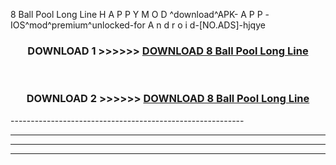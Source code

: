  8 Ball Pool Long Line  H A P P Y M O D ^download^APK- A P P -IOS^mod^premium^unlocked-for A n d r o i d-[NO.ADS]-hjqye



<div align="center">

<h3>DOWNLOAD 1 >>>>>> <a href="https://en-mod.web.app/?en= 8 Ball Pool Long Line ">DOWNLOAD 8 Ball Pool Long Line  </a></h3><br>

<h3>DOWNLOAD 2 >>>>>> <a href="https://en-mod.web.app/?en= 8 Ball Pool Long Line ">DOWNLOAD 8 Ball Pool Long Line  </a></h3>

</div>
----------------------------------------------------------

----------------------------------------------------------

----------------------------------------------------------

----------------------------------------------------------



